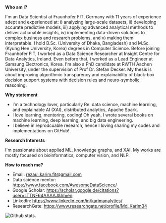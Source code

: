 **Who am I?**

I'm an Data Scientist at Fraunhofer FIT, Germany with 11 years of experience adept and experienced at: i) analyzing large-scale datasets, ii) developing accurate predictive models, iii) applying advanced analytical methods to deliver actionable insights, iv) implementing data-driven solutions to complex business and research problems, and v) making them interpretable. I hold B.Sc. (University of Dhaka, Bangladesh) and M.Sc. (Kyung Hee University, Korea) degrees in Computer Science. Before joining Fraunhofer FIT, I worked as a Data Science Researcher at Insight Centre for Data Analytics, Ireland. Even before that, I worked as a Lead Engineer at Samsung Electronics, Korea. I'm also a PhD candidate at RWTH Aachen University, under the supervision of Prof Dr. Stefan Decker. My thesis is about improving algorithmic transparency and explainability of black-box decision support systems with decision rules and neuro-symbolic reasoning. 

**Why statement**

- I’m a technology lover, particularly Re: data science, machine learning, and explainable AI (XAI), distributed analytics, Apache Spark. 
- I love learning, mentoring, coding! Oh yeah, I wrote several books on machine learning, deep learning, and big data engineering.
- I believe in reprodcuable research, hence I loving sharing my codes and implementations on GitHub! 

**Research Interests** 

I'm passionate about applied ML, knowledge graphs, and XAI. My works are mostly focused on bioinformatics, computer vision, and NLP.

**How to reach me?**

- Email: rezaul.karim.fit@gmail.com
- Data science mentor: https://www.facebook.com/AwesomeDataScience/ 
- Google Scholar: https://scholar.google.de/citations?user=LTTNF64AAAAJ&hl=en
- LinkedIn: https://www.linkedin.com/in/karimanalytics/ 
- ResearchGate: https://www.researchgate.net/profile/Md_Karim34 

![Github stats](https://github-readme-stats.vercel.app/api?username=rezacsedu&show_icons=true&hide_border=false).

